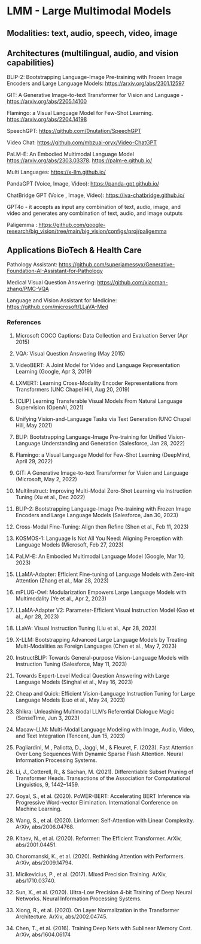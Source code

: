 # LMM - Large Multimodal Models
## Modalities: text, audio, speech, video, image

## Architectures (multilingual, audio, and vision capabilities)
BLIP-2: Bootstrapping Language-Image Pre-training with Frozen Image Encoders and Large Language Models: https://arxiv.org/abs/2301.12597

GIT: A Generative Image-to-text Transformer for Vision and Language - https://arxiv.org/abs/2205.14100

Flamingo: a Visual Language Model for Few-Shot Learning. https://arxiv.org/abs/2204.14198

SpeechGPT: https://github.com/0nutation/SpeechGPT

Video Chat: https://github.com/mbzuai-oryx/Video-ChatGPT

PaLM-E: An Embodied Multimodal Language Model https://arxiv.org/abs/2303.03378. https://palm-e.github.io/

Multi Languages: https://x-llm.github.io/

PandaGPT (Voice, Image, Video): https://panda-gpt.github.io/

ChatBridge GPT (Voice , Image, Video): https://iva-chatbridge.github.io/

GPT4o - it accepts as input any combination of text, audio, image, and video and generates any combination of text, audio, and image outputs

Paligemma : https://github.com/google-research/big_vision/tree/main/big_vision/configs/proj/paligemma

## Applications BioTech & Health Care
Pathology Assistant: https://github.com/superjamessyx/Generative-Foundation-AI-Assistant-for-Pathology

Medical Visual Question Answering: https://github.com/xiaoman-zhang/PMC-VQA

Language and Vision Assistant for Medicine: https://github.com/microsoft/LLaVA-Med

### References
1. Microsoft COCO Captions: Data Collection and Evaluation Server (Apr 2015)
2. VQA: Visual Question Answering (May 2015)
3. VideoBERT: A Joint Model for Video and Language Representation Learning (Google, Apr 3, 2019)
4. LXMERT: Learning Cross-Modality Encoder Representations from Transformers (UNC Chapel Hill, Aug 20, 2019)
5. [CLIP] Learning Transferable Visual Models From Natural Language Supervision (OpenAI, 2021)
6. Unifying Vision-and-Language Tasks via Text Generation (UNC Chapel Hill, May 2021)
7. BLIP: Bootstrapping Language-Image Pre-training for Unified Vision-Language Understanding and Generation (Salesforce, Jan 28, 2022)
8. Flamingo: a Visual Language Model for Few-Shot Learning (DeepMind, April 29, 2022)
9. GIT: A Generative Image-to-text Transformer for Vision and Language (Microsoft, May 2, 2022)
1. MultiInstruct: Improving Multi-Modal Zero-Shot Learning via Instruction Tuning (Xu et al., Dec 2022)
1. BLIP-2: Bootstrapping Language-Image Pre-training with Frozen Image Encoders and Large Language Models (Salesforce, Jan 30, 2023)
1. Cross-Modal Fine-Tuning: Align then Refine (Shen et al., Feb 11, 2023)
1. KOSMOS-1: Language Is Not All You Need: Aligning Perception with Language Models (Microsoft, Feb 27, 2023)
1. PaLM-E: An Embodied Multimodal Language Model (Google, Mar 10, 2023)
1. LLaMA-Adapter: Efficient Fine-tuning of Language Models with Zero-init Attention (Zhang et al., Mar 28, 2023)
1. mPLUG-Owl: Modularization Empowers Large Language Models with Multimodality (Ye et al., Apr 2, 2023)
1. LLaMA-Adapter V2: Parameter-Efficient Visual Instruction Model (Gao et al., Apr 28, 2023)
1. LLaVA: Visual Instruction Tuning (Liu et al., Apr 28, 2023)
1. X-LLM: Bootstrapping Advanced Large Language Models by Treating Multi-Modalities as Foreign Languages (Chen et al., May 7, 2023)
1. InstructBLIP: Towards General-purpose Vision-Language Models with Instruction Tuning (Salesforce, May 11, 2023)
1. Towards Expert-Level Medical Question Answering with Large Language Models (Singhal et al., May 16, 2023)
1. Cheap and Quick: Efficient Vision-Language Instruction Tuning for Large Language Models (Luo et al., May 24, 2023)
1. Shikra: Unleashing Multimodal LLM’s Referential Dialogue Magic (SenseTime, Jun 3, 2023)
1. Macaw-LLM: Multi-Modal Language Modeling with Image, Audio, Video, and Text Integration (Tencent, Jun 15, 2023)


1. Pagliardini, M., Paliotta, D., Jaggi, M., & Fleuret, F. (2023). Fast Attention Over Long Sequences With Dynamic Sparse Flash Attention. Neural Information Processing Systems.
2. Li, J., Cotterell, R., & Sachan, M. (2021). Differentiable Subset Pruning of Transformer Heads. Transactions of the Association for Computational Linguistics, 9, 1442–1459.
3. Goyal, S., et al. (2020). PoWER-BERT: Accelerating BERT Inference via Progressive Word-vector Elimination. International Conference on Machine Learning.
4. Wang, S., et al. (2020). Linformer: Self-Attention with Linear Complexity. ArXiv, abs/2006.04768.
5. Kitaev, N., et al. (2020). Reformer: The Efficient Transformer. ArXiv, abs/2001.04451.
6. Choromanski, K., et al. (2020). Rethinking Attention with Performers. ArXiv, abs/2009.14794.
7. Micikevicius, P., et al. (2017). Mixed Precision Training. ArXiv, abs/1710.03740.
8. Sun, X., et al. (2020). Ultra-Low Precision 4-bit Training of Deep Neural Networks. Neural Information Processing Systems.
9. Xiong, R., et al. (2020). On Layer Normalization in the Transformer Architecture. ArXiv, abs/2002.04745.
10. Chen, T., et al. (2016). Training Deep Nets with Sublinear Memory Cost. ArXiv, abs/1604.06174
